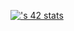 [![<uaupetit>'s 42 stats](https://badge.mediaplus.ma/darkgray/uaupetit?1337Badge=off&UM6P=off)](https://github.com/oakoudad/badge42)
